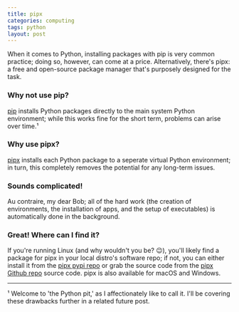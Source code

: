 ```yaml
---
title: pipx
categories: computing
tags: python
layout: post
---
```


When it comes to Python, installing packages with pip is very common practice; doing so, however, can come at a price. Alternatively, there's pipx: a free and open-source package manager that's purposely designed for the task.

### Why not use pip? ###

[pip](https://pip.pypa.io/en/stable/) installs Python packages directly to the main system Python environment; while this works fine for the short term, problems can arise over time.¹ 

### Why use pipx? ###

[pipx](https://pypa.github.io/pipx/) installs each Python package to a seperate virtual Python environment; in turn, this completely removes the potential for any long-term issues. 

### Sounds complicated! ###

Au contraire, my dear Bob; all of the hard work (the creation of environments, the installation of apps, and the setup of executables) is automatically done in the background.

### Great! Where can I find it? ### 

If you're running Linux (and why wouldn't you be? 😉), you'll likely find a package for pipx in your local distro's software repo; if not, you can either install it from the [pipx pypi repo](https://pypi.org/project/pipx/) or grab the source code from the [pipx Github repo](https://github.com/pypa/pipx) source code. pipx is also available for macOS and Windows.

---

¹ Welcome to 'the Python pit,' as I affectionately like to call it. I'll be covering these drawbacks further in a related future post.



